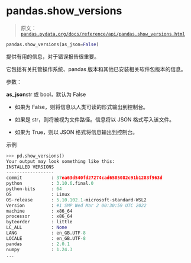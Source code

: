 # pandas.show_versions

> 原文：[`pandas.pydata.org/docs/reference/api/pandas.show_versions.html`](https://pandas.pydata.org/docs/reference/api/pandas.show_versions.html)

```py
pandas.show_versions(as_json=False)
```

提供有用的信息，对于错误报告很重要。

它包括有关托管操作系统、pandas 版本和其他已安装相关软件包版本的信息。

参数：

**as_json**str 或 bool，默认为 False

+   如果为 False，则将信息以人类可读的形式输出到控制台。

+   如果是 str，则将被视为文件路径。信息将以 JSON 格式写入该文件。

+   如果为 True，则以 JSON 格式将信息输出到控制台。

示例

```py
>>> pd.show_versions()  
Your output may look something like this:
INSTALLED VERSIONS
------------------
commit           : 37ea63d540fd27274cad6585082c91b1283f963d
python           : 3.10.6.final.0
python-bits      : 64
OS               : Linux
OS-release       : 5.10.102.1-microsoft-standard-WSL2
Version          : #1 SMP Wed Mar 2 00:30:59 UTC 2022
machine          : x86_64
processor        : x86_64
byteorder        : little
LC_ALL           : None
LANG             : en_GB.UTF-8
LOCALE           : en_GB.UTF-8
pandas           : 2.0.1
numpy            : 1.24.3
... 
```
